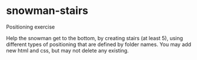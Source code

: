 # snowman-stairs
Positioning exercise

Help the snowman get to the bottom, by creating stairs (at least 5), using different types of positioning that are defined by folder names. You may add new html and css, but may not delete any existing.